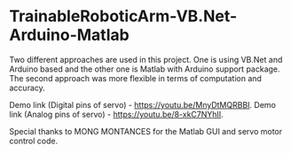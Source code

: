 # TrainableRoboticArm-VB.Net-Arduino-Matlab
Two different approaches  are used in this project. One is using VB.Net and Arduino based and the other one is Matlab with Arduino support package. The second approach was more flexible in terms of computation and accuracy.

Demo link (Digital pins of servo) - https://youtu.be/MnyDtMQRBBI.
Demo link (Analog pins of servo) - https://youtu.be/8-xkC7NYhII.

Special thanks to MONG MONTANCES for the Matlab GUI and servo motor control code. 
